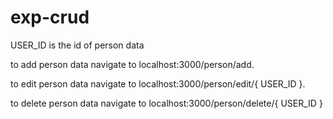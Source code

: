 # exp-crud
USER_ID is the id of person data

to add person data navigate to localhost:3000/person/add.

to edit person data navigate to localhost:3000/person/edit/{ USER_ID }.

to delete person data navigate to localhost:3000/person/delete/{ USER_ID }
